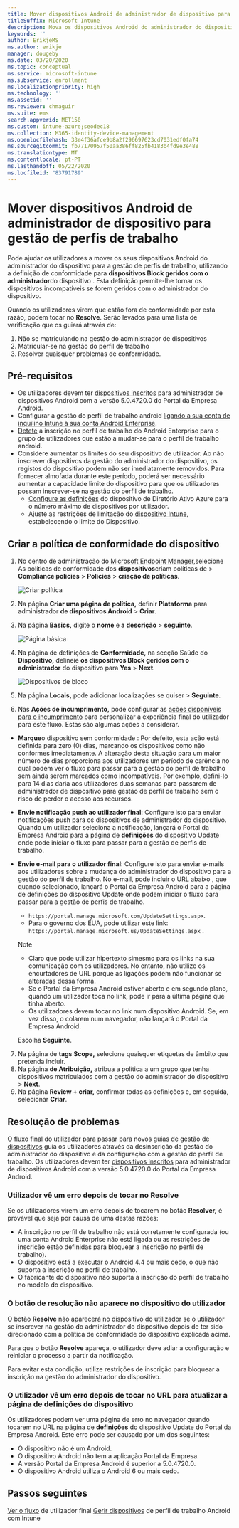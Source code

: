 ```yaml
---
title: Mover dispositivos Android de administrador de dispositivo para gestão de perfis de trabalho
titleSuffix: Microsoft Intune
description: Mova os dispositivos Android do administrador do dispositivo para a gestão de perfis de trabalho em Intune.
keywords: ''
author: ErikjeMS
ms.author: erikje
manager: dougeby
ms.date: 03/20/2020
ms.topic: conceptual
ms.service: microsoft-intune
ms.subservice: enrollment
ms.localizationpriority: high
ms.technology: ''
ms.assetid: ''
ms.reviewer: chmaguir
ms.suite: ems
search.appverid: MET150
ms.custom: intune-azure;seodec18
ms.collection: M365-identity-device-management
ms.openlocfilehash: 33e4f36afce9b8a2f296697623cd7031edf0fa74
ms.sourcegitcommit: fb77170957f50aa386ff825fb4183b4fd9e3e488
ms.translationtype: MT
ms.contentlocale: pt-PT
ms.lasthandoff: 05/22/2020
ms.locfileid: "83791789"
---
```

# <a name="move-android-devices-from-device-administrator-to-work-profile-management"></a>Mover dispositivos Android de administrador de dispositivo para gestão de perfis de trabalho

Pode ajudar os utilizadores a mover os seus dispositivos Android do administrador do dispositivo para a gestão de perfis de trabalho, utilizando a definição de conformidade para **dispositivos Block geridos com o administrador**do dispositivo . Esta definição permite-lhe tornar os dispositivos incompatíveis se forem geridos com o administrador do dispositivo. 

Quando os utilizadores virem que estão fora de conformidade por esta razão, podem tocar no **Resolve**. Serão levados para uma lista de verificação que os guiará através de:
1. Não se matriculando na gestão do administrador de dispositivos
2. Matricular-se na gestão do perfil de trabalho
3. Resolver quaisquer problemas de conformidade. 

## <a name="prerequisites"></a>Pré-requisitos

- Os utilizadores devem ter [dispositivos inscritos](android-enroll-device-administrator.md) para administrador de dispositivos Android com a versão 5.0.4720.0 do Portal da Empresa Android.
- Configurar a gestão do perfil de trabalho android [ligando a sua conta de inquilino Intune à sua conta Android Enterprise](connect-intune-android-enterprise.md).
- [Detete](android-work-profile-enroll.md) a inscrição no perfil de trabalho do Android Enterprise para o grupo de utilizadores que estão a mudar-se para o perfil de trabalho android.
- Considere aumentar os limites do seu dispositivo de utilizador. Ao não inscrever dispositivos da gestão do administrador do dispositivo, os registos do dispositivo podem não ser imediatamente removidos. Para fornecer almofada durante este período, poderá ser necessário aumentar a capacidade limite do dispositivo para que os utilizadores possam inscrever-se na gestão do perfil de trabalho.
  - [Configure as definições](https://docs.microsoft.com/azure/active-directory/devices/device-management-azure-portal#configure-device-settings) do dispositivo de Diretório Ativo Azure para o número máximo de dispositivos por utilizador.
  - Ajuste as restrições de limitação do [dispositivo Intune,](enrollment-restrictions-set.md#create-a-device-limit-restriction) estabelecendo o limite do Dispositivo. 

## <a name="create-device-compliance-policy"></a>Criar a política de conformidade do dispositivo

1. No centro de administração do [Microsoft Endpoint Manager,](https://go.microsoft.com/fwlink/?linkid=2109431)selecione As políticas de conformidade dos **dispositivos**criam políticas de  >  **Compliance policies**  >  **Policies**  >  **criação de políticas**.

    ![Criar política](./media/android-move-device-admin-work-profile/create-policy.png)

2. Na página **Criar uma página de política,** definir **Plataforma** para administrador **de dispositivos Android**  >  **Criar**.
3. Na página **Basics,** digite o **nome** e **a descrição**  >  **seguinte**.

    ![Página básica](./media/android-move-device-admin-work-profile/basics.png)
    
4. Na página de definições de **Conformidade,** na secção Saúde do **Dispositivo,** delineie **os dispositivos Block geridos com o administrador** do dispositivo para **Yes**  >  **Next**.

    ![Dispositivos de bloco](./media/android-move-device-admin-work-profile/block-devices.png)

5. Na página **Locais,** pode adicionar localizações se quiser > **Seguinte**.

6. Nas **Ações de incumprimento,** pode configurar as [ações disponíveis para o incumprimento](../protect/actions-for-noncompliance.md#available-actions-for-noncompliance) para personalizar a experiência final do utilizador para este fluxo. Estas são algumas ações a considerar.

- **Marque**o dispositivo sem conformidade : Por defeito, esta ação está definida para zero (0) dias, marcando os dispositivos como não conformes imediatamente. A alteração desta situação para um maior número de dias proporciona aos utilizadores um período de carência no qual podem ver o fluxo para passar para a gestão do perfil de trabalho sem ainda serem marcados como incompatíveis. Por exemplo, defini-lo para 14 dias daria aos utilizadores duas semanas para passarem de administrador de dispositivo para gestão de perfil de trabalho sem o risco de perder o acesso aos recursos.
- **Envie notificação push ao utilizador final**: Configure isto para enviar notificações push para os dispositivos de administrador do dispositivo. Quando um utilizador seleciona a notificação, lançará o Portal da Empresa Android para a página de **definições** do dispositivo Update onde pode iniciar o fluxo para passar para a gestão de perfis de trabalho.
- **Envie e-mail para o utilizador final**: Configure isto para enviar e-mails aos utilizadores sobre a mudança do administrador do dispositivo para a gestão do perfil de trabalho. No e-mail, pode incluir o URL abaixo , que quando selecionado, lançará o Portal da Empresa Android para a página de definições do dispositivo Update onde podem iniciar o fluxo para passar para a gestão de perfis de trabalho.
    - `https://portal.manage.microsoft.com/UpdateSettings.aspx`.
    - Para o governo dos EUA, pode utilizar este link: `https://portal.manage.microsoft.us/UpdateSettings.aspx` .
  
    > [!NOTE]
    > - Claro que pode utilizar hipertexto simesmo para os links na sua comunicação com os utilizadores. No entanto, não utilize os encurtadores de URL porque as ligações podem não funcionar se alteradas dessa forma.
    > - Se o Portal da Empresa Android estiver aberto e em segundo plano, quando um utilizador toca no link, pode ir para a última página que tinha aberto.
    > - Os utilizadores devem tocar no link num dispositivo Android. Se, em vez disso, o colarem num navegador, não lançará o Portal da Empresa Android. 

    Escolha **Seguinte**.

7. Na página de **tags Scope,** selecione quaisquer etiquetas de âmbito que pretenda incluir.
8. Na página **de Atribuição,** atribua a política a um grupo que tenha dispositivos matriculados com a gestão do administrador do dispositivo > **Next**.
9. Na página **Review + criar,** confirmar todas as definições e, em seguida, selecionar **Criar**.

## <a name="troubleshooting"></a>Resolução de problemas

O fluxo final do utilizador para passar para novos guias de gestão de [dispositivos](../user-help/move-to-new-device-management-setup.md) guia os utilizadores através da desinscrição da gestão do administrador do dispositivo e da configuração com a gestão do perfil de trabalho. Os utilizadores devem ter [dispositivos inscritos](android-enroll-device-administrator.md) para administrador de dispositivos Android com a versão 5.0.4720.0 do Portal da Empresa Android.

### <a name="user-sees-an-error-after-tapping-resolve"></a>Utilizador vê um erro depois de tocar no Resolve
Se os utilizadores virem um erro depois de tocarem no botão **Resolver,** é provável que seja por causa de uma destas razões:
- A inscrição no perfil de trabalho não está corretamente configurada (ou uma conta Android Enterprise não está ligada ou as restrições de inscrição estão definidas para bloquear a inscrição no perfil de trabalho).
- O dispositivo está a executar o Android 4.4 ou mais cedo, o que não suporta a inscrição no perfil de trabalho. 
- O fabricante do dispositivo não suporta a inscrição do perfil de trabalho no modelo do dispositivo.

### <a name="resolve-button-doesnt-appear-on-the-users-device"></a>O botão de resolução não aparece no dispositivo do utilizador
O botão **Resolve** não aparecerá no dispositivo do utilizador se o utilizador se inscrever na gestão do administrador do dispositivo depois de ter sido direcionado com a política de conformidade do dispositivo explicada acima.

Para que o botão **Resolve** apareça, o utilizador deve adiar a configuração e reiniciar o processo a partir da notificação.

Para evitar esta condição, utilize restrições de inscrição para bloquear a inscrição na gestão do administrador do dispositivo.

### <a name="user-sees-an-error-after-tapping-url-to-update-device-settings-page"></a>O utilizador vê um erro depois de tocar no URL para atualizar a página de definições do dispositivo
Os utilizadores podem ver uma página de erro no navegador quando tocarem no URL na página de **definições** do dispositivo Update do Portal da Empresa Android. Este erro pode ser causado por um dos seguintes:
- O dispositivo não é um Android.
- O dispositivo Android não tem a aplicação Portal da Empresa.
- A versão Portal da Empresa Android é superior a 5.0.4720.0.
- O dispositivo Android utiliza o Android 6 ou mais cedo. 

## <a name="next-steps"></a>Passos seguintes
[Ver o fluxo](../user-help/move-to-new-device-management-setup.md) 
 de utilizador final [Gerir dispositivos](android-enterprise-overview.md) de perfil de trabalho Android com Intune
